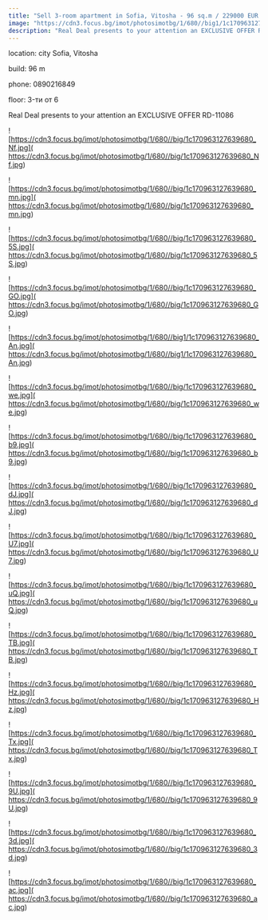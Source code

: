 ```yaml
---
title: "Sell 3-room apartment in Sofia, Vitosha - 96 sq.m / 229000 EUR :: imot.bg Advertisement"
image: "https://cdn3.focus.bg/imot/photosimotbg/1/680//big1/1c170963127639680_Cx.jpg"
description: "Real Deal presents to your attention an EXCLUSIVE OFFER RD-11086"
---
```


location: city Sofia, Vitosha

build: 96 m

phone: 0890216849

floor: 3-ти от 6

Real Deal presents to your attention an EXCLUSIVE OFFER RD-11086


![https://cdn3.focus.bg/imot/photosimotbg/1/680//big/1c170963127639680_Nf.jpg]( https://cdn3.focus.bg/imot/photosimotbg/1/680//big/1c170963127639680_Nf.jpg)


![https://cdn3.focus.bg/imot/photosimotbg/1/680//big/1c170963127639680_mn.jpg]( https://cdn3.focus.bg/imot/photosimotbg/1/680//big/1c170963127639680_mn.jpg)


![https://cdn3.focus.bg/imot/photosimotbg/1/680//big/1c170963127639680_5S.jpg]( https://cdn3.focus.bg/imot/photosimotbg/1/680//big/1c170963127639680_5S.jpg)


![https://cdn3.focus.bg/imot/photosimotbg/1/680//big/1c170963127639680_GO.jpg]( https://cdn3.focus.bg/imot/photosimotbg/1/680//big/1c170963127639680_GO.jpg)


![https://cdn3.focus.bg/imot/photosimotbg/1/680//big1/1c170963127639680_An.jpg]( https://cdn3.focus.bg/imot/photosimotbg/1/680//big1/1c170963127639680_An.jpg)


![https://cdn3.focus.bg/imot/photosimotbg/1/680//big/1c170963127639680_we.jpg]( https://cdn3.focus.bg/imot/photosimotbg/1/680//big/1c170963127639680_we.jpg)


![https://cdn3.focus.bg/imot/photosimotbg/1/680//big/1c170963127639680_b9.jpg]( https://cdn3.focus.bg/imot/photosimotbg/1/680//big/1c170963127639680_b9.jpg)


![https://cdn3.focus.bg/imot/photosimotbg/1/680//big/1c170963127639680_dJ.jpg]( https://cdn3.focus.bg/imot/photosimotbg/1/680//big/1c170963127639680_dJ.jpg)


![https://cdn3.focus.bg/imot/photosimotbg/1/680//big/1c170963127639680_U7.jpg]( https://cdn3.focus.bg/imot/photosimotbg/1/680//big/1c170963127639680_U7.jpg)


![https://cdn3.focus.bg/imot/photosimotbg/1/680//big/1c170963127639680_uQ.jpg]( https://cdn3.focus.bg/imot/photosimotbg/1/680//big/1c170963127639680_uQ.jpg)


![https://cdn3.focus.bg/imot/photosimotbg/1/680//big/1c170963127639680_TB.jpg]( https://cdn3.focus.bg/imot/photosimotbg/1/680//big/1c170963127639680_TB.jpg)


![https://cdn3.focus.bg/imot/photosimotbg/1/680//big/1c170963127639680_Hz.jpg]( https://cdn3.focus.bg/imot/photosimotbg/1/680//big/1c170963127639680_Hz.jpg)


![https://cdn3.focus.bg/imot/photosimotbg/1/680//big/1c170963127639680_Tx.jpg]( https://cdn3.focus.bg/imot/photosimotbg/1/680//big/1c170963127639680_Tx.jpg)


![https://cdn3.focus.bg/imot/photosimotbg/1/680//big/1c170963127639680_9U.jpg]( https://cdn3.focus.bg/imot/photosimotbg/1/680//big/1c170963127639680_9U.jpg)


![https://cdn3.focus.bg/imot/photosimotbg/1/680//big/1c170963127639680_3d.jpg]( https://cdn3.focus.bg/imot/photosimotbg/1/680//big/1c170963127639680_3d.jpg)


![https://cdn3.focus.bg/imot/photosimotbg/1/680//big/1c170963127639680_ac.jpg]( https://cdn3.focus.bg/imot/photosimotbg/1/680//big/1c170963127639680_ac.jpg)


